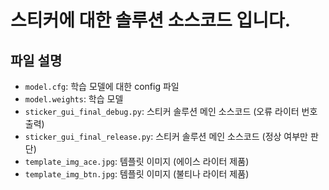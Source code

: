 # 스티커에 대한 솔루션 소스코드 입니다.

## 파일 설명
+ `model.cfg`: 학습 모델에 대한 config 파일
+ `model.weights`: 학습 모델
+ `sticker_gui_final_debug.py`: 스티커 솔루션 메인 소스코드 (오류 라이터 번호 출력)
+ `sticker_gui_final_release.py`: 스티커 솔루션 메인 소스코드 (정상 여부만 판단)
+ `template_img_ace.jpg`: 템플릿 이미지 (에이스 라이터 제품)
+ `template_img_btn.jpg`: 템플릿 이미지 (불티나 라이터 제품)

